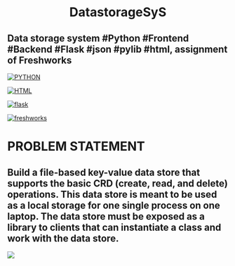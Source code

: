 <H1 align="center"> DatastorageSyS </H1>

## Data storage system #Python #Frontend #Backend #Flask #json #pylib #html, assignment of Freshworks

[![PYTHON](https://img.shields.io/badge/python%20-%2314354C.svg?&style=for-the-badge&logo=python&logoColor=white)](https://www.python.org/)


[![HTML](https://img.shields.io/badge/html5%20-%23E34F26.svg?&style=for-the-badge&logo=html5&logoColor=white)](https://www.w3schools.com/html/)


[![flask](https://img.shields.io/badge/flask%20-%2314354C.svg?&style=for-the-badge&logo=flask&logoColor=white)](https://flask.palletsprojects.com/en/1.1.x/)

[![freshworks](https://img.shields.io/badge/freshworks%20-%23orange.svg?&style=for-the-badge&logo=freshworks&logoColor=white)](https://www.freshworks.com/)

# PROBLEM STATEMENT

<H2> Build a file-based key-value data store that supports the basic CRD (create, read, and delete) operations. This data store is meant to be used as a local storage for one single process on one laptop. The data store must be exposed as a library to clients that can instantiate a class and work with the data store. </H2>

[![](https://img.shields.io/badge/freshworks_assignment%20-%23yellow.svg?&style=for-the-badge&logo=freshworks_assignment&logoColor=white)](https://www.freshworks.com/)

